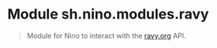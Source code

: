 # Module sh.nino.modules.ravy
> Module for Nino to interact with the [ravy.org](https://ravy.org) API.
